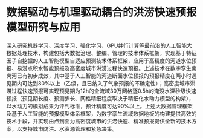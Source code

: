 # 数据驱动与机理驱动耦合的洪涝快速预报模型研究与应用
深入研究机器学习、深度学习、强化学习、GPU并行计算等最前沿的人工智能大数据处理技术，构建包括大数据治理、整编、管理的技术体系框架，实现基于特征因子自挖掘的人工智能模型自适应预测技术体系框架，应用于高精度的河道水位预报、易涝点积水智能预报及高密度城市洪涝过程快速预报。上述技术在数字孪生南岗河已有初步成效，其中基于人工智能的河道断面水位预报的预报精度在两小时遇见期内可达到80%以上（乙级，且已纳入了气象预报的不确定性）；高密度城市洪涝过程快速预报可实现预见期为12h的全流域30万网格逐0.5h的淹没水深秒级快速预报（预见期长度、预测步长、网格精细程度取决于精细化水动力模型的构架），以水动力的模拟成果为评判标准，预计精度可达90%以上。上述大数据管理框架及基于人工智能的预报模型体系框架，为数字孪生流域数据地板的构建提供高效的技术手段，并实现由点到面为高密度城市的洪涝快速、精准预报提供全新的技术方案，以支持城市防洪、水资源管理和紧急决策。


